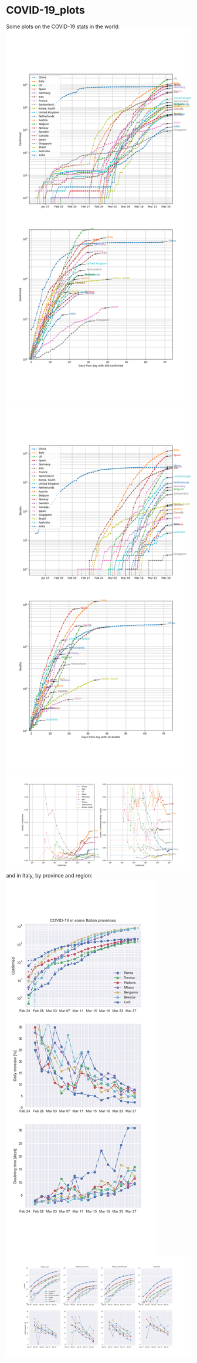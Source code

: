 # COVID-19_plots

Some plots on the COVID-19 stats in the world:  
![world](plot_world_confirmed.png)
![world_deaths](plot_world_deaths.png)
![world_fatality](plot_world_fatality.png)
and in Italy, by province and region:  
![ita_prov](plot_ita_prov.png)
![ita_reg](plot_ita_reg.png)


<!--
https://github.com/zenandrea/COVID-19_plots/blob/master/plot_world.pdf  
https://github.com/zenandrea/COVID-19_plots/blob/master/plot_ita_prov.pdf  
https://github.com/zenandrea/COVID-19_plots/blob/master/plot_ita_reg.pdf
-->
